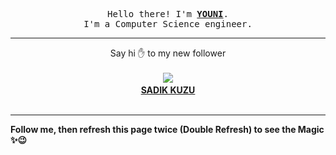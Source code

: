 
<p align='center'>
<samp>
Hello there! I'm <b><a rel='nofollow noopener noreferrer' target='_blank' href='https://github.com/abdelyouni'>YOUNI</a></b>.
<br>I'm a Computer Science engineer.
</samp>
</p>
<hr>
<p align='center'>
<span>Say hi ✋ to my new follower </span></br></br>
<img src='https://avatars2.githubusercontent.com/u/23168063?s=100&amp;v=4'><img src='https://maisonpizza.com/github/abdelyouni/1609916938_img.png' width='1' height='1'><b></br>
<a rel='nofollow noopener noreferrer' target='_blank' href='https://github.com/sadikkuzu'>SADIK KUZU</a></b></br></br>
</p>
<hr>
<b>Follow me, then refresh this page twice (Double Refresh) to see the Magic ✨😉</b> 